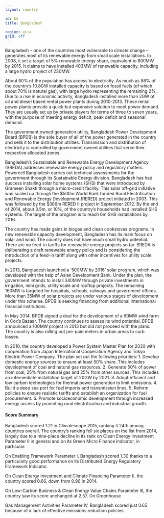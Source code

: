 ```yaml
---
layout: country

id: bd
title: Bangladesh

region: asia
grid: off
---
```

Bangladesh – one of the countries most vulnerable to climate change – generates most of its renewable energy from small scale installations. In 2008, it set a target of 5% renewable energy share, equivalent to 800MW by 2015. It claims to have installed 403MW of renewable capacity, including a large hydro project of 230MW. 

About 60% of the population has access to electricity. As much as 98% of the country’s 10.8GW installed capacity is based on fossil fuels (of which about 70% is natural gas), with large hydro representing the remaining 2%. Due to a rise in economic activity, Bangladesh installed more than 2GW of oil and diesel based rental power plants during 2010-2013. These rental power plants provide a quick but expensive solution to meet power demand. They are usually set up by private players for terms of three to seven years, with the purpose of meeting energy deficit, peak deficit and seasonal demand. 

The government owned generation utility, Bangladesh Power Development Board (BPDB) is the sole buyer of all of the power generated in the country and sells it to the distribution utilities. Transmission and distribution of electricity is controlled by government owned utilities that serve their respective allocated zones. 

Bangladesh’s Sustainable and Renewable Energy Development Agency (SREDA) addresses renewable energy policy and regulatory matters. Powercell Bangladesh carries out technical assessments for the government through its Sustainable Energy division. Bangladesh has had success installing solar home systems (SHS) that were introduced by Grameen Shakti through a micro-credit facility. This solar off-grid initiative was scaled up through the $500m World Bank funded Rural Electrification and Renewable Energy Development (RERED) project initiated in 2003. This was followed by the $386m RERED II project in September 2012. By the end of 2014, about 3.5m, or 10%, of the country’s households had installed SHS systems. The target of the program is to reach 6m SHS installations by 2016. 

The country has made gains in biogas and clean cookstoves programs. In new renewable capacity development, Bangladesh has its main focus on solar and wind. The country does not have much small hydro potential. There are no feed-in tariffs for renewable energy projects so far. SREDA is deliberating a draft renewable energy policy and is considering the introduction of a feed-in tariff along with other incentives for utility scale projects. 

In 2013, Bangladesh launched a ‘500MW by 2016’ solar program, which was developed with the help of Asian Development Bank. Under the plan, the government intends to install 340MW through private investments in irrigation, mini grids, utility scale and rooftop projects. The remaining 160MW is targeted for hospitals, schools, railways and government offices. More than 35MW of solar projects are under various stages of development under this scheme. BPDB is seeking financing from additional international financial institutions.

In May 2014, BPDB signed a deal for the development of a 60MW wind farm in Cox’s Bazaar. The country continues to assess its wind potential. BPDB announced a 100MW project in 2013 but did not proceed with the plans. The country is also rolling out pre-paid meters in urban areas to curb losses.

In 2010, the country developed a Power System Master Plan for 2030 with cooperation from Japan International Cooperation Agency and Tokyo Electric Power Company. The plan set out the following priorities: 1. Develop domestic energy sources to ensure at least 50% share. This includes development of coal and natural gas resources. 2. Generate 50% of power from coal, 25% from natural gas and 25% from other sources. This includes an intermediate installation target of 20GW by 2021. 3. Adopt efficient and low carbon technologies for thermal power generation to limit emissions. 4. Build a deep sea port for fuel imports and transmission lines. 5. Reform policies to ensure realistic tariffs and establish an organization for fuel procurement. 6. Promote socioeconomic development through increased energy access by promoting rural electrification and industrial growth.

#### Score Summary

Bangladesh scored 1.21 in Climatescope 2015, ranking it 24th among countries overall. The country’s ranking fell six places on the list from 2014, largely due to a nine-place decline in its rank on Clean Energy Investment Parameter II in general and on its Green Micro Finance Indicator, in particular. 

On Enabling Framework Parameter I, Bangladesh scored 1.30 thanks to a particularly good performance on its Distributed Energy Regulatory Framework Indicator. 

On Clean Energy Investment and Climate Financing Parameter II, the country scored 0.66, down from 0.96 in 2014. 

On Low-Carbon Business & Clean Energy Value Chains Parameter III, the country saw its score unchanged at 2.57. On Greenhouse 

Gas Management Activities Parameter IV, Bangladesh scored just 0.65 because of a lack of effective emissions reduction policies.

